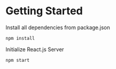 # Getting Started
Install all dependencies from package.json
```
npm install
```
Initialize React.js Server
```
npm start
```